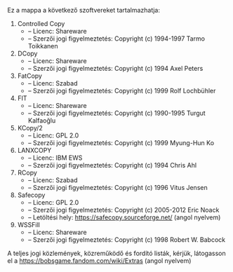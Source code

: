﻿Ez a mappa a következő szoftvereket tartalmazhatja:

1. Controlled Copy
   - – Licenc: Shareware
   - – Szerzői jogi figyelmeztetés: Copyright (c) 1994-1997 Tarmo Toikkanen
2. DCopy
   - – Licenc: Shareware
   - – Szerzői jogi figyelmeztetés: Copyright (c) 1994 Axel Peters
3. FatCopy
   - – Licenc: Szabad
   - – Szerzői jogi figyelmeztetés: Copyright (c) 1999 Rolf Lochbühler
4. FIT
   - – Licenc: Shareware
   - – Szerzői jogi figyelmeztetés: Copyright (c) 1990-1995 Turgut Kalfaoğlu
5. KCopy/2
   - – Licenc: GPL 2.0
   - – Szerzői jogi figyelmeztetés: Copyright (c) 1999 Myung-Hun Ko
6. LANXCOPY
   - – Licenc: IBM EWS
   - – Szerzői jogi figyelmeztetés: Copyright (c) 1994 Chris Ahl
7. RCopy
   - – Licenc: Szabad
   - – Szerzői jogi figyelmeztetés: Copyright (c) 1996 Vitus Jensen
8. Safecopy
   - – Licenc: GPL 2.0
   - – Szerzői jogi figyelmeztetés: Copyright (c) 2005-2012 Eric Noack
   - – Letöltési hely: https://safecopy.sourceforge.net/ (angol nyelvem)
9. WSSFill
   - – Licenc: Shareware
   - – Szerzői jogi figyelmeztetés: Copyright (c) 1998 Robert W. Babcock

A teljes jogi közlemények, közreműködő és fordító listák, kérjük, látogasson el a https://bobsgame.fandom.com/wiki/Extras (angol nyelvem)
